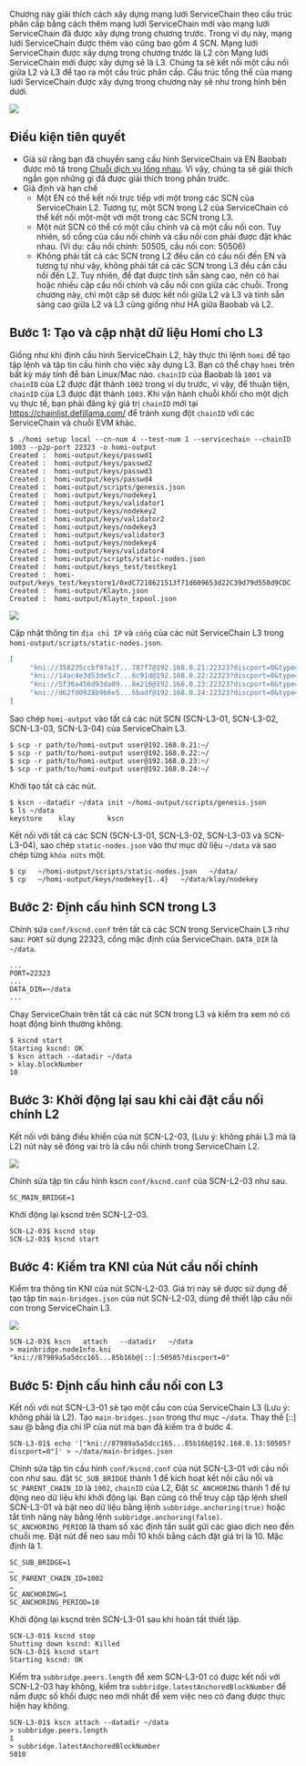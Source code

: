 Chương này giải thích cách xây dựng mạng lưới ServiceChain theo cấu trúc phân cấp bằng cách thêm mạng lưới ServiceChain mới vào mạng lưới ServiceChain đã được xây dựng trong chương trước. Trong ví dụ này, mạng lưới ServiceChain được thêm vào cũng bao gồm 4 SCN. Mạng lưới ServiceChain được xây dựng trong chương trước là L2 còn Mạng lưới ServiceChain mới được xây dựng sẽ là L3. Chúng ta sẽ kết nối một cầu nối giữa L2 và L3 để tạo ra một cấu trúc phân cấp. Cấu trúc tổng thể của mạng lưới ServiceChain được xây dựng trong chương này sẽ như trong hình bên dưới.

![](../images/sc-nestedsc-arch.png)


## Điều kiện tiên quyết <a id="prerequisites"></a>
 - Giả sử rằng bạn đã chuyển sang cấu hình ServiceChain và EN Baobab được mô tả trong [Chuỗi dịch vụ lồng nhau](nested-sc.md). Vì vậy, chúng ta sẽ giải thích ngắn gọn những gì đã được giải thích trong phần trước.
 - Giả định và hạn chế
   - Một EN có thể kết nối trực tiếp với một trong các SCN của ServiceChain L2. Tương tự, một SCN trong L2 của ServiceChain có thể kết nối một-một với một trong các SCN trong L3.
   - Một nút SCN có thể có một cầu chính và cả một cầu nối con. Tuy nhiên, số cổng của cầu nối chính và cầu nối con phải được đặt khác nhau. (Ví dụ: cầu nối chính: 50505, cầu nối con: 50506)
   - Không phải tất cả các SCN trong L2 đều cần có cầu nối đến EN và tương tự như vậy, không phải tất cả các SCN trong L3 đều cần cầu nối đến L2. Tuy nhiên, để đạt được tính sẵn sàng cao, nên có hai hoặc nhiều cặp cầu nối chính và cầu nối con giữa các chuỗi. Trong chương này, chỉ một cặp sẽ được kết nối giữa L2 và L3 và tính sẵn sàng cao giữa L2 và L3 cũng giống như HA giữa Baobab và L2.

## Bước 1: Tạo và cập nhật dữ liệu Homi cho L3 <a id="step-1-create-and-update-homi"></a>
Giống như khi định cấu hình ServiceChain L2, hãy thực thi lệnh `homi` để tạo tập lệnh và tập tin cấu hình cho việc xây dựng L3. Bạn có thể chạy `homi` trên bất kỳ máy tính để bàn Linux/Mac nào. `chainID` của Baobab là `1001` và `chainID` của L2 được đặt thành `1002` trong ví dụ trước, vì vậy, để thuận tiện, `chainID` của L3 được đặt thành `1003`. Khi vận hành chuỗi khối cho một dịch vụ thực tế, bạn phải đăng ký giá trị `chainID` mới tại https://chainlist.defillama.com/ để tránh xung đột `chainID` với các ServiceChain và chuỗi EVM khác.


```console
$ ./homi setup local --cn-num 4 --test-num 1 --servicechain --chainID 1003 --p2p-port 22323 -o homi-output
Created :  homi-output/keys/passwd1
Created :  homi-output/keys/passwd2
Created :  homi-output/keys/passwd3
Created :  homi-output/keys/passwd4
Created :  homi-output/scripts/genesis.json
Created :  homi-output/keys/nodekey1
Created :  homi-output/keys/validator1
Created :  homi-output/keys/nodekey2
Created :  homi-output/keys/validator2
Created :  homi-output/keys/nodekey3
Created :  homi-output/keys/validator3
Created :  homi-output/keys/nodekey4
Created :  homi-output/keys/validator4
Created :  homi-output/scripts/static-nodes.json
Created :  homi-output/keys_test/testkey1
Created :  homi-output/keys_test/keystore1/0xdC7218621513f71d609653d22C39d79d558d9CDC
Created :  homi-output/Klaytn.json
Created :  homi-output/Klaytn_txpool.json
```

![](../images/sc-nestedsc-ip.png)

Cập nhật thông tin `địa chỉ IP` và `cổng` của các nút ServiceChain L3 trong `homi-output/scripts/static-nodes.json`.


```json
[
     "kni://358235ccbf97a1f...787f7@192.168.0.21:22323?discport=0&type=cn",
     "kni://14ac4e3d53de5c7...6c91d@192.168.0.22:22323?discport=0&type=cn",
     "kni://5f36a456d93da09...8e216@192.168.0.23:22323?discport=0&type=cn",
     "kni://d62fd0928b9b6e5...6badf@192.168.0.24:22323?discport=0&type=cn"
]
```

Sao chép `homi-output` vào tất cả các nút SCN (SCN-L3-01, SCN-L3-02, SCN-L3-03, SCN-L3-04) của ServiceChain L3.

```console
$ scp -r path/to/homi-output user@192.168.0.21:~/ 
$ scp -r path/to/homi-output user@192.168.0.22:~/ 
$ scp -r path/to/homi-output user@192.168.0.23:~/ 
$ scp -r path/to/homi-output user@192.168.0.24:~/ 
```

Khởi tạo tất cả các nút.

```console
$ kscn --datadir ~/data init ~/homi-output/scripts/genesis.json
$ ls ~/data
keystore    klay        kscn
```

Kết nối với tất cả các SCN (SCN-L3-01, SCN-L3-02, SCN-L3-03 và SCN-L3-04), sao chép `static-nodes.json` vào thư mục dữ liệu `~/data` và sao chép từng `khóa núts` một.

```console
$ cp   ~/homi-output/scripts/static-nodes.json   ~/data/
$ cp   ~/homi-output/keys/nodekey{1..4}   ~/data/klay/nodekey
```


## Bước 2: Định cấu hình SCN trong L3 <a id="step-2-scn-configuration"></a>


Chỉnh sửa `conf/kscnd.conf` trên tất cả các SCN trong ServiceChain L3 như sau: `PORT` sử dụng 22323, cổng mặc định của ServiceChain. `DATA_DIR` là `~/data`.

```
...
PORT=22323
...
DATA_DIR=~/data
...
```

Chạy ServiceChain trên tất cả các nút SCN trong L3 và kiểm tra xem nó có hoạt động bình thường không.


```console
$ kscnd start
Starting kscnd: OK
$ kscn attach --datadir ~/data
> klay.blockNumber
10
```

## Bước 3: Khởi động lại sau khi cài đặt cầu nối chính L2 <a id="step-3-restart-after-setting-L2-main-bridge"></a>

Kết nối với bảng điều khiển của nút SCN-L2-03, (Lưu ý: không phải L3 mà là L2) nút này sẽ đóng vai trò là cầu nối chính trong ServiceChain L2.

![](../images/sc-nestedsc-id.png)

Chỉnh sửa tập tin cấu hình kscn `conf/kscnd.conf` của SCN-L2-03 như sau.

```console
SC_MAIN_BRIDGE=1
```

Khởi động lại kscnd trên SCN-L2-03.

```console
SCN-L2-03$ kscnd stop
SCN-L2-03$ kscnd start
```

## Bước 4: Kiểm tra KNI của Nút cầu nối chính <a id="step-4-check-kni-of-main-bridge-node"></a>

Kiểm tra thông tin KNI của nút SCN-L2-03. Giá trị này sẽ được sử dụng để tạo tập tin `main-bridges.json` của nút SCN-L2-03, dùng để thiết lập cầu nối con trong ServiceChain L3.

![](../images/sc-nestedsc-nodeinfo.png)


```console
SCN-L2-03$ kscn   attach   --datadir   ~/data
> mainbridge.nodeInfo.kni
"kni://87989a5a5dcc165...85b16b@[::]:50505?discport=0"
```



## Bước 5: Định cấu hình cầu nối con L3 <a id="step-5-configure-l3-sub-bridge"></a>

Kết nối với nút SCN-L3-01 sẽ tạo một cầu con của ServiceChain L3 (Lưu ý: không phải là L2). Tạo `main-bridges.json` trong thư mục `~/data`. Thay thế \[::\] sau @ bằng địa chỉ IP của nút mà bạn đã kiểm tra ở bước 4.

```console
SCN-L3-01$ echo '["kni://87989a5a5dcc165...85b16b@192.168.0.13:50505?discport=0"]' > ~/data/main-bridges.json
```

Chỉnh sửa tập tin cấu hình `conf/kscnd.conf` của nút SCN-L3-01 với cầu nối con như sau. đặt `SC_SUB_BRIDGE` thành 1 để kích hoạt kết nối cầu nối và `SC_PARENT_CHAIN_ID` là `1002`, `chainID` của L2, Đặt `SC_ANCHORING` thành 1 để tự động neo dữ liệu khi khởi động lại. Bạn cũng có thể truy cập tập lệnh shell SCN-L3-01 và bật neo dữ liệu bằng lệnh `subbridge.anchoring(true)` hoặc tắt tính năng này bằng lệnh `subbridge.anchoring(false)`. `SC_ANCHORING_PERIOD` là tham số xác định tần suất gửi các giao dịch neo đến chuỗi mẹ. Đặt nút để neo sau mỗi 10 khối bằng cách đặt giá trị là 10. Mặc định là 1.

```console
SC_SUB_BRIDGE=1
…
SC_PARENT_CHAIN_ID=1002
…
SC_ANCHORING=1
SC_ANCHORING_PERIOD=10
```

Khởi động lại kscnd trên SCN-L3-01 sau khi hoàn tất thiết lập.

```console
SCN-L3-01$ kscnd stop
Shutting down kscnd: Killed
SCN-L3-01$ kscnd start
Starting kscnd: OK
```

Kiểm tra `subbridge.peers.length` để xem SCN-L3-01 có được kết nối với SCN-L2-03 hay không, kiểm tra `subbridge.latestAnchoredBlockNumber` để nắm được số khối được neo mới nhất để xem việc neo có đang được thực hiện hay không.

```console
SCN-L3-01$ kscn attach --datadir ~/data
> subbridge.peers.length
1
> subbridge.latestAnchoredBlockNumber
5010
```
